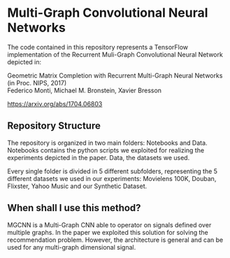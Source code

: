 # Multi-Graph Convolutional Neural Networks
The code contained in this repository represents a TensorFlow implementation of the Recurrent Muli-Graph Convolutional Neural Network depicted in:

Geometric Matrix Completion with Recurrent Multi-Graph Neural Networks (in Proc. NIPS, 2017)<br>
Federico Monti, Michael M. Bronstein, Xavier Bresson

https://arxiv.org/abs/1704.06803

## Repository Structure 

The repository is organized in two main folders: Notebooks and Data. Notebooks contains the python scripts we exploited for realizing the experiments depicted in the paper. Data, the datasets we used.

Every single folder is divided in 5 different subfolders, representing the 5 different datasets we used in our experiments: Movielens 100K, Douban, Flixster, Yahoo Music and our Synthetic Dataset. 

## When shall I use this method?

MGCNN is a Multi-Graph CNN able to operator on signals defined over multiple graphs. In the paper we exploited this solution for solving the recommendation problem. However, the architecture is general and can be used for any multi-graph dimensional signal.

